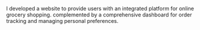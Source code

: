 I developed a website to provide users with an integrated platform for online grocery shopping.
complemented by a comprehensive dashboard for order tracking and managing personal preferences.
